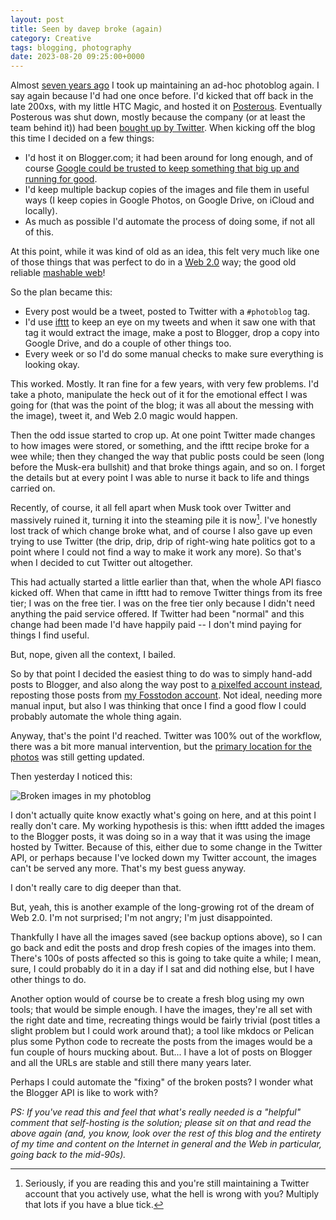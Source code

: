 ```yaml
---
layout: post
title: Seen by davep broke (again)
category: Creative
tags: blogging, photography
date: 2023-08-20 09:25:00+0000
---
```


Almost [seven years ago](/2016/11/15/seen_by_davep_(the_return).html) I took
up maintaining an ad-hoc photoblog again. I say again because I'd had one
once before. I'd kicked that off back in the late 200xs, with my little HTC
Magic, and hosted it on
[Posterous](https://en.wikipedia.org/wiki/Posterous). Eventually Posterous
was shut down, mostly because the company (or at least the team behind it))
had been [bought up by
Twitter](https://web.archive.org/web/20130424063619/http://blog.posterous.com/big-news).
When kicking off the blog this time I decided on a few things:

- I'd host it on Blogger.com; it had been around for long enough, and of
  course [Google could be trusted to keep something that big up and running
  for good](https://killedbygoogle.com/).
- I'd keep multiple backup copies of the images and file them in useful ways
  (I keep copies in Google Photos, on Google Drive, on iCloud and locally).
- As much as possible I'd automate the process of doing some, if not all of
  this.

At this point, while it was kind of old as an idea, this felt very much like
one of those things that was perfect to do in a [Web
2.0](https://en.wikipedia.org/wiki/Web_2.0) way; the good old reliable
[mashable
web](https://en.wikipedia.org/wiki/Mashup_(web_application_hybrid))!

So the plan became this:

- Every post would be a tweet, posted to Twitter with a `#photoblog` tag.
- I'd use [ifttt](https://ifttt.com/) to keep an eye on my tweets and when
  it saw one with that tag it would extract the image, make a post to
  Blogger, drop a copy into Google Drive, and do a couple of other things
  too.
- Every week or so I'd do some manual checks to make sure everything is
  looking okay.

This worked. Mostly. It ran fine for a few years, with very few problems.
I'd take a photo, manipulate the heck out of it for the emotional effect I
was going for (that was the point of the blog; it was all about the messing
with the image), tweet it, and Web 2.0 magic would happen.

Then the odd issue started to crop up. At one point Twitter made changes to
how images were stored, or something, and the ifttt recipe broke for a wee
while; then they changed the way that public posts could be seen (long
before the Musk-era bullshit) and that broke things again, and so on. I
forget the details but at every point I was able to nurse it back to life
and things carried on.

Recently, of course, it all fell apart when Musk took over Twitter and
massively ruined it, turning it into the steaming pile it is now[^1]. I've
honestly lost track of which change broke what, and of course I also gave up
even trying to use Twitter (the drip, drip, drip of right-wing hate politics
got to a point where I could not find a way to make it work any more). So
that's when I decided to cut Twitter out altogether.

This had actually started a little earlier than that, when the whole API
fiasco kicked off. When that came in ifttt had to remove Twitter things from
its free tier; I was on the free tier. I was on the free tier only because I
didn't need anything the paid service offered. If Twitter had been "normal"
and this change had been made I'd have happily paid -- I don't mind paying
for things I find useful.

But, nope, given all the context, I bailed.

So by that point I decided the easiest thing to do was to simply hand-add
posts to Blogger, and also along the way post to [a pixelfed account
instead](https://pixelfed.social/i/web/profile/496199122963740964),
reposting those posts from [my Fosstodon
account](https://fosstodon.org/@davep). Not ideal, needing more manual
input, but also I was thinking that once I find a good flow I could probably
automate the whole thing again.

Anyway, that's the point I'd reached. Twitter was 100% out of the workflow,
there was a bit more manual intervention, but the [primary location for the
photos](https://seenbydavep.blogspot.com/) was still getting updated.

Then yesterday I noticed this:

![Broken images in my photoblog](/attachments/2023/08/20/borked-photos.png)

I don't actually quite know exactly what's going on here, and at this point
I really don't care. My working hypothesis is this: when ifttt added the
images to the Blogger posts, it was doing so in a way that it was using the
image hosted by Twitter. Because of this, either due to some change in the
Twitter API, or perhaps because I've locked down my Twitter account, the
images can't be served any more. That's my best guess anyway.

I don't really care to dig deeper than that.

But, yeah, this is another example of the long-growing rot of the dream of
Web 2.0. I'm not surprised; I'm not angry; I'm just disappointed.

Thankfully I have all the images saved (see backup options above), so I can
go back and edit the posts and drop fresh copies of the images into them.
There's 100s of posts affected so this is going to take quite a while; I
mean, sure, I could probably do it in a day if I sat and did nothing else,
but I have other things to do.

Another option would of course be to create a fresh blog using my own tools;
that would be simple enough. I have the images, they're all set with the
right date and time, recreating things would be fairly trivial (post titles
a slight problem but I could work around that); a tool like mkdocs or
Pelican plus some Python code to recreate the posts from the images would be
a fun couple of hours mucking about. But... I have a lot of posts on Blogger
and all the URLs are stable and still there many years later.

Perhaps I could automate the "fixing" of the broken posts? I wonder what the
Blogger API is like to work with?

*PS: If you've read this and feel that what's *really* needed is a "helpful"
comment that self-hosting is the solution; please sit on that and read the
above again (and, you know, look over the rest of this blog and the entirety
of my time and content on the Internet in general and the Web in particular,
going back to the mid-90s).*

[^1]: Seriously, if you are reading this and you're still maintaining a
    Twitter account that you actively use, what the hell is wrong with you?
    Multiply that lots if you have a blue tick.

[//]: # (2023-08-20-seen-by-davep-broke-again.md ends here)
